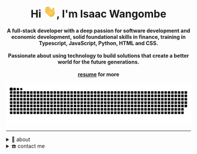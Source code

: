 <div align="center">
<h1 align="center">Hi <img width="35" src="https://github.com/1999AZZAR/1999AZZAR/blob/main/resources/img/waving.gif">, I'm Isaac Wangombe</h1>
<h4 align="center">A full-stack developer with a deep passion for software development and economic development, solid foundational skills in finance, training in Typescript, JavaScript, Python, HTML and CSS.
<br>
<br>
Passionate about using technology to build solutions that create a better world for the future generations. <br><br><a href="https://drive.google.com/file/d/19ds8dHDy86_kRA16HXh7j-pmxvhhG-LE/view" target="_blank">resume</a> for more</h4>

</div>

<div align="center">
  <a href="https://1999azzar.github.io/1999AZZAR/">
  <img  src="https://github.com/1999AZZAR/1999AZZAR/blob/main/resources/img/grid-snake.svg"
       alt="snake" /></a>
</div>

---

<details>
  <summary>🧮 about</summary>
<div>
<samp>
<h2 align="center">About Me</h2>
  <ul>
<li>:muscle: <b>Core Languages</b>: Python, Javascript, Typescript.</li>
<li>:mechanical_arm: <b>Main Frameworks</b>: Django, Angular & React.</li>
<li>:round_pushpin: <b>Check out my portfolio</b>: <a href="https://isaacwangombe.github.io/isaac-wangombe-portfolio/">Problem-Solving</a>, ⭐️ rate the projects and leave comments if you like them 🤩.</li>
<li>🤔 <b>I’m currently open for</b>: A new job opportunity, <a href="https://drive.google.com/file/d/19ds8dHDy86_kRA16HXh7j-pmxvhhG-LE/view">LINK TO MY RESUME</a>.</li>
<li>📫 <b>How to reach me</b>: Catch and follow me from the below links :point_down:, in addition to follow me here.</li>
<li>😄 <b>Fun fact</b>: Codeing(💻), Traveling(🌍), and Photography(📷).</li>
        </ul>
 </samp>
</div>
</details>

<details>
  <summary>☎️ contact me</summary>
<div>
  <samp>
    <h2 align="center">you can reach me by:</h2>
    <p align="center">
      <br/>
      <a href="https://www.linkedin.com/in/isaacwangombe/" target="blank"><img align="center"
         src="https://img.shields.io/badge/linkedin-%231DA1F2.svg?style=for-the-badge&logo=linkedin&logoColor=white"
         alt="azzar" height="30"/></a>
      <a href="mailto:isaacwangombe5.@gmail.com" target="blank"><img align="center"
         src="https://img.shields.io/badge/gmail-EA4335.svg?style=for-the-badge&logo=gmail&logoColor=white"
         alt="azzar" height="30"/></a>
    </p>
  <p align="center">
      <a href="https://instagram.com/azzar_budiyanto" target="blank"><img align="center"
         src="https://img.shields.io/badge/instagram-%23E4405F.svg?style=for-the-badge&logo=Instagram&logoColor=white"
         alt="azzar" height="30"/></a>
      <a href="https://wa.me/+245706551542" target="blank"><img align="center"
         src="https://img.shields.io/badge/whatsapp-4B7F1.svg?style=for-the-badge&logo=whatsapp&logoColor=white"
         alt="azzar" height="30"/></a>
      <br>
    </p>
  </samp>
</div>
</details>
